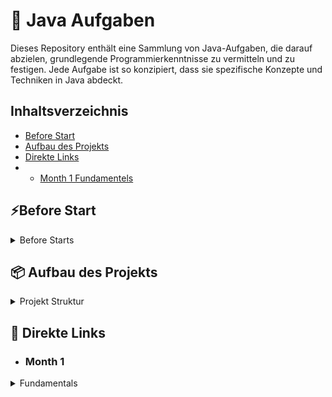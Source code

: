 # 🚀 Java Aufgaben

Dieses Repository enthält eine Sammlung von Java-Aufgaben, die darauf abzielen, grundlegende Programmierkenntnisse zu
vermitteln und zu festigen. Jede Aufgabe ist so konzipiert, dass sie spezifische Konzepte und Techniken in Java abdeckt.

## Inhaltsverzeichnis

- [Before Start](#Before-Start)
- [Aufbau des Projekts](#-Aufbau-des-Projekts)
- [Direkte Links](#-direkte-links)
-
    - [Month 1 Fundamentels](#month-1)

## ⚡Before Start

<details>
  <summary>Before Starts </summary>

* Prüfe ob Maven auf deinem Rechner installiert ist
* Wenn folgender Command kein Fehler wirft ist Maven vorhanden

```shell
mvn -v
```

* Wenn Maven vorhanden ist

```shell
mvn clean install -DskipTests
```

### Wenn Maven nicht vorhanden ist folgendes laufen lassen je nach Betriebssystem

* Batch for Windows

```shell
.\mvnw.cmd clean install -DskipTests
```

* Batch for Linux / Mac

```shell
./mvnw clean install -DskipTests
```

</details>

## 📦 Aufbau des Projekts

<details>
    <summary>Projekt Struktur</summary>
Das Projekt ist in 2 Glieder unterteilt

* [Aufgaben](Aufgaben)
* [Lösungen](Loesungen)

In den Modulen "Aufgaben" und "Lösungen" sind dieselben Aufgaben und Tests nur das die Aufgaben im Module "Aufgaben"
unbearbeitet sind

Man bearbeite die Aufgaben und kann dann seinen Lösungsansatz mit den zugehörigen Tests Überprüfen

Man sollte auch beachten das ca ab Tag 12 die Aufgabenstellungen etwas Lascher werden damit man anfängt selber mitzudenken und die Fehlermeldungen zu lesen 

(oder in der Lösung spicken, falls man nicht weiter kommt :D)
</details>

## 📝 Direkte Links

- ### Month 1

<details>
  <summary>Fundamentals</summary>

| Skript                                                                                                            | Aufgaben                                                                                                                         | Test                                                                                                                           | Lösung                                                                                                                        |
|-------------------------------------------------------------------------------------------------------------------|----------------------------------------------------------------------------------------------------------------------------------|--------------------------------------------------------------------------------------------------------------------------------|-------------------------------------------------------------------------------------------------------------------------------|
| [Lineare Programme Skript](Aufgaben/src/main/java/de/month_1/fundamentals/day_1/lineareProgramme/Skript.Day_1.md) | [Lineare Progamme](Aufgaben/src/main/java/de/month_1/fundamentals/day_1/lineareProgramme/LineareProgramme.java)                  | [Lineare Programme Test](Aufgaben/src/test/java/de/month_1/fundamentals/day_1/lineareProgramme/LineareProgrammeTest.java)      | [Lineare Aufgaben Lösung](Loesungen/src/main/java/de/month_1/fundamentals/day_1/lineareProgramme/LineareProgramme.java)       |
| [Eigene Methoden Skript](Aufgaben/src/main/java/de/month_1/fundamentals/day_2/EigeneMethoden/Skript.Day_2.md)     | [Eigene Methoden](Aufgaben/src/main/java/de/month_1/fundamentals/day_2/eigeneMethoden/EigeneMethoden.java)                       | [Eigene Methoden Test](Aufgaben/src/test/java/de/month_1/fundamentals/day_2/eigeneMethoden/EigeneMethodenTest.java)            | [Eigene Methoden Lösung](Loesungen/src/main/java/de/month_1/fundamentals/day_2/eigeneMethoden/EigeneMethoden.java)            |
| [Siehe Skript 1](Aufgaben/src/main/java/de/month_1/fundamentals/day_1/lineareProgramme/Skript.Day_1.md)           | [Typkonversion](Aufgaben/src/main/java/de/month_1/fundamentals/day_3/typkonversionen/Typkonversion.java)                         | [Typkonversion Test](Aufgaben/src/test/java/de/month_1/fundamentals/day_3/typkonversionen/TypkonversionTest.java)              | [Typkonversion Lösung](Loesungen/src/main/java/de/month_1/fundamentals/day_3/typkonversionen/Typkonversion.java)              |
| [Siehe Math Library](https://docs.oracle.com/en/java/javase/21/docs/api/java.base/java/lang/Math.html)            | [Mathlib](Aufgaben/src/main/java/de/month_1/fundamentals/day_4/mathlib/Mathlib.java)                                             | [Mathlib Test](Aufgaben/src/test/java/de/month_1/fundamentals/day_4/mathlib/MathlibTest.java)                                  | [Mathlib Lösung](Loesungen/src/main/java/de/month_1/fundamentals/day_4/mathlib/Mathlib.java)                                  |
| [Kontrollstrukturen Skript](Aufgaben/src/main/java/de/month_1/fundamentals/day_5/kontrollstrukturen/Skript.Day_5.md)                                                                                     | [Kontrollstrukturen](Aufgaben/src/main/java/de/month_1/fundamentals/day_5/kontrollstrukturen/KontrollStrukturen.java)            | [Kontrollstrukturen Test](Aufgaben/src/test/java/de/month_1/fundamentals/day_5/kontrollstrukturen/KontrollStrukturenTest.java) | [Kontrollstrukturen Lösung](Loesungen/src/main/java/de/month_1/fundamentals/day_5/kontrollstrukturen/KontrollStrukturen.java) |
|                                                                                                                   | [Person](Aufgaben/src/main/java/de/month_1/fundamentals/day_6/klassen/Person.java)                                               | [Person Test](Aufgaben/src/test/java/de/month_1/fundamentals/day_6/klassen/PersonTest.java)                                    | [Person Lösung](Loesungen/src/main/java/de/month_1/fundamentals/day_6/klassen/Person.java)                                    |
|                                                                                                                   | [EigeneException](Aufgaben/src/main/java/de/month_1/fundamentals/day_7/fehlerbehandlung/EigeneException.java)                    | [EigeneException Test](Aufgaben/src/test/java/de/month_1/fundamentals/day_7/fehlerbehandlung/EigeneExceptionTest.java)         | [EigeneException Lösung](Loesungen/src/main/java/de/month_1/fundamentals/day_7/fehlerbehandlung/EigeneException.java)         |
|                                                                                                                   | [List](Aufgaben/src/main/java/de/month_1/fundamentals/day_8/listaufgaben/ListAufgaben.java)                                      | [List Test](Aufgaben/src/test/java/de/month_1/fundamentals/day_8/listaufgaben/ListAufgabenTest.java)                           | [List Lösung](Loesungen/src/main/java/de/month_1/fundamentals/day_8/listaufgaben/ListAufgaben.java)                           |
|                                                                                                                   | [Taschenrechner](Aufgaben/src/main/java/de/month_1/fundamentals/day_9/EinfacherTaschenrechner/Taschenrechner.java)               | [Taschenrechner Test](Aufgaben/src/test/java/de/month_1/fundamentals/day_9/EinfacherTaschenrechner/TaschenrechnerTest.java)    | [Taschenrechner Lösung](Loesungen/src/main/java/de/month_1/fundamentals/day_9/EinfacherTaschenrechner/Taschenrechner.java)    |
|                                                                                                                   | [Modulo](Aufgaben/src/main/java/de/month_1/fundamentals/day_10/modulo/ModMath.java)                                              | [Modulo Test](Aufgaben/src/test/java/de/month_1/fundamentals/day_10/modulo/ModMathTest.java)                                   | [Modulo Lösung](Loesungen/src/main/java/de/month_1/fundamentals/day_10/modulo/ModMath.java)                                   |
|                                                                                                                   | [Point](Aufgaben/src/main/java/de/month_1/fundamentals/day_11/point/Point.java)                                                  | [Point Test](Aufgaben/src/test/java/de/month_1/fundamentals/day_11/point/PointTest.java)                                       | [Point Lösung](Loesungen/src/main/java/de/month_1/fundamentals/day_11/point/Point.java)                                       |
|                                                                                                                   | [Arrays](Aufgaben/src/main/java/de/month_1/fundamentals/day_12/arrays/ArrayTasks.java)                                           | [Arrays Test](Aufgaben/src/test/java/de/month_1/fundamentals/day_12/arrays/ArrayTasksTest.java)                                | [Arrays Lösung](Loesungen/src/main/java/de/month_1/fundamentals/day_12/arrays/ArrayTasks.java)                                |
|                                                                                                                   | [Library](Aufgaben/src/main/java/de/month_1/fundamentals/day_13/librarys/LibraryTasks.java)                                      | [Library Test](Aufgaben/src/test/java/de/month_1/fundamentals/day_13/librarys/LibraryTasksTest.java)                           | [Library Lösung](Loesungen/src/main/java/de/month_1/fundamentals/day_13/librarys/LibraryTasks.java)                           |
|                                                                                                                   | [Interface Aufgabestellung](Aufgaben/src/main/java/de/month_1/fundamentals/day_14/interfaces/ReadMe.md)                          | [Interface Test](Aufgaben/src/test/java/de/month_1/fundamentals/day_14/interfaces/AllTestsOfDay_14.java)                       | [Interface Lösungsblatt](Loesungen/src/main/java/de/month_1/fundamentals/day_14/interfaces/LösungsBlattDay_14.md)             |
|                                                                                                                   | [Vererbung Aufgabestellung](Aufgaben/src/main/java/de/month_1/fundamentals/day_15/vererbung/Aufgabenstellung.md)                 | [Vererbung Test](Aufgaben/src/test/java/de/month_1/fundamentals/day_15/vererbung/AllTestsOfDay_15.java)                        | [Vererbung Lösunsblatt](Loesungen/src/main/java/de/month_1/fundamentals/day_15/vererbung/LösungsBlattDay_15.md)               |
|                                                                                                                   | [Static](Aufgaben/src/main/java/de/month_1/fundamentals/day_16/staticDemo/StaticDemo.java)                                       | [Static Test](Aufgaben/src/test/java/de/month_1/fundamentals/day_16/staticDemo/StaticDemoTest.java)                            | [Static Lösung](Loesungen/src/main/java/de/month_1/fundamentals/day_16/staticDemo/StaticDemo.java)                            |
|                                                                                                                   | [This Super Aufgabenstellung](Aufgaben/src/main/java/de/month_1/fundamentals/day_17/thissuper/Aufgabenstellung.md)               | [This Super Test](Aufgaben/src/test/java/de/month_1/fundamentals/day_17/thissuper/AllTestsOfDay_17.java)                       | [This Super Lösungsblatt](Loesungen/src/main/java/de/month_1/fundamentals/day_17/thissuper/LösungsBlattDay_17.md)             |
|                                                                                                                   | [Abstrakte Klassen Aufgabenstellung](Aufgaben/src/main/java/de/month_1/fundamentals/day_18/abstrakteKlassen/Aufgabenstellung.md) | [Abstrakte Klassen Test](Aufgaben/src/test/java/de/month_1/fundamentals/day_18/abstrakteKlassen/LebewesenTest.java)            | [Abstrakte Klassen Lösungen](Loesungen/src/main/java/de/month_1/fundamentals/day_18/abstrakteKlassen/Lebewesen.java)          |


</details>


